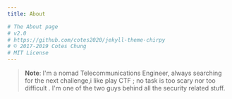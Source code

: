 ```yaml
---
title: About

# The About page
# v2.0
# https://github.com/cotes2020/jekyll-theme-chirpy
# © 2017-2019 Cotes Chung
# MIT License
---
```


> **Note**: 
I\'m a nomad Telecommunications Engineer, always searching for the next challenge,i like play CTF ; no task is too scary nor too difficult . I'm one of the two guys behind all the security related stuff.
